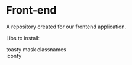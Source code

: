# Front-end
A repository created for our frontend application. 


Libs to install:

toasty
mask
classnames  
iconfy